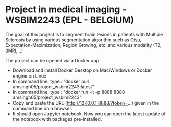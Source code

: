 # Project in medical imaging - WSBIM2243 (EPL - BELGIUM) 
The goal of this project is to segment brain lesions in patients with Multiple Sclerosis by using various segmentation algorithm such as Otsu, Expectation-Maximization, Region Growing, etc. and various modality (T2, dMRI, ..) 

The project can be opened via a Docker app. 

- Download and install Docker Desktop on Mac/Windows or Docker engine on Linux
- In command line, type : "docker pull amsingh05/project_wsbim2243:latest"
- In command line, type : "docker run -it -p 8888:8888 amsingh05/project_wsbim2243"
- Copy and paste the URL (http://127.0.0.1:8888/?token=...) given in the command line on a browser.
- It should open Jupyter notebook. Now you can open the latest update of the notebook with packages pre-installed.
